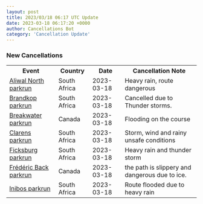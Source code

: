 ```yaml
---
layout: post
title: 2023/03/18 06:17 UTC Update
date: 2023-03-18 06:17:20 +0000
author: Cancellations Bot
category: 'Cancellation Update'
---
```


<h3>New Cancellations</h3>
<div class='hscrollable'>
<table style='width: 100%'>
    <tr>
        <th>Event</th>
        <th>Country</th>
        <th>Date</th>
        <th>Cancellation Note</th>
    </tr>
    <tr>
        <td><a href="https://www.parkrun.co.za/aliwalnorth">Aliwal North parkrun</a></td>
        <td>South Africa</td>
        <td>2023-03-18</td>
        <td>Heavy rain, route dangerous</td>
    </tr>
    <tr>
        <td><a href="https://www.parkrun.co.za/brandkop">Brandkop parkrun</a></td>
        <td>South Africa</td>
        <td>2023-03-18</td>
        <td>Cancelled due to Thunder storms.</td>
    </tr>
    <tr>
        <td><a href="https://www.parkrun.ca/breakwater">Breakwater parkrun</a></td>
        <td>Canada</td>
        <td>2023-03-18</td>
        <td>Flooding on the course</td>
    </tr>
    <tr>
        <td><a href="https://www.parkrun.co.za/clarens">Clarens parkrun</a></td>
        <td>South Africa</td>
        <td>2023-03-18</td>
        <td>Storm, wind and rainy unsafe conditions</td>
    </tr>
    <tr>
        <td><a href="https://www.parkrun.co.za/ficksburg">Ficksburg parkrun</a></td>
        <td>South Africa</td>
        <td>2023-03-18</td>
        <td>Heavy rain and thunder storm</td>
    </tr>
    <tr>
        <td><a href="https://www.parkrun.ca/fredericback">Frédéric Back parkrun</a></td>
        <td>Canada</td>
        <td>2023-03-18</td>
        <td>the path is slippery and dangerous due to ice.</td>
    </tr>
    <tr>
        <td><a href="https://www.parkrun.co.za/inibos">Inibos parkrun</a></td>
        <td>South Africa</td>
        <td>2023-03-18</td>
        <td>Route flooded due to heavy rain</td>
    </tr>
</table>
</div>
